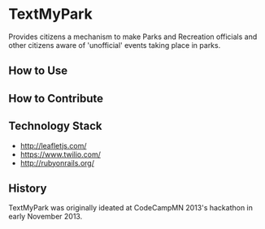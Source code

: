 TextMyPark
==========
Provides citizens a mechanism to make Parks and Recreation officials and other citizens aware of 'unofficial' events taking place in parks. 

How to Use
----------

How to Contribute
-----------------

Technology Stack
----------------
* http://leafletjs.com/
* https://www.twilio.com/
* http://rubyonrails.org/

History
-------
TextMyPark was originally ideated at CodeCampMN 2013's hackathon in early November 2013.